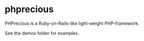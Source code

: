 phprecious
==========


PHPrecious is a Ruby-on-Rails-like light-weight PHP-framework.

See the demos folder for examples.
